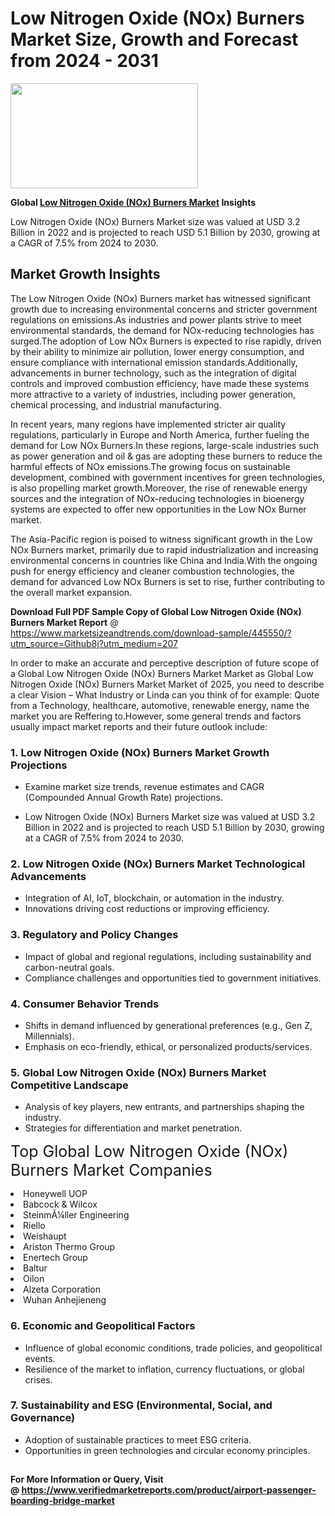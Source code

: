 <H1>Low Nitrogen Oxide (NOx) Burners Market Size, Growth and Forecast from 2024 - 2031</H1><img class="aligncenter size-medium wp-image-584254" src="https://thirdeyenews.in/wp-content/uploads/2024/09/Global-Market-Research-300x168.jpeg" alt="" width="300" height="168" /><p><strong>Global&nbsp;<a href="https://www.marketsizeandtrends.com/download-sample/445550/?utm_source=Github8j?utm_medium=207">Low Nitrogen Oxide (NOx) Burners Market</a> Insights</strong></p><p>Low Nitrogen Oxide (NOx) Burners Market size was valued at USD 3.2 Billion in 2022 and is projected to reach USD 5.1 Billion by 2030, growing at a CAGR of 7.5% from 2024 to 2030.</p><p><h2>Market Growth Insights</h2> <p>The Low Nitrogen Oxide (NOx) Burners market has witnessed significant growth due to increasing environmental concerns and stricter government regulations on emissions.As industries and power plants strive to meet environmental standards, the demand for NOx-reducing technologies has surged.The adoption of Low NOx Burners is expected to rise rapidly, driven by their ability to minimize air pollution, lower energy consumption, and ensure compliance with international emission standards.Additionally, advancements in burner technology, such as the integration of digital controls and improved combustion efficiency, have made these systems more attractive to a variety of industries, including power generation, chemical processing, and industrial manufacturing.</p> <p>In recent years, many regions have implemented stricter air quality regulations, particularly in Europe and North America, further fueling the demand for Low NOx Burners.In these regions, large-scale industries such as power generation and oil & gas are adopting these burners to reduce the harmful effects of NOx emissions.The growing focus on sustainable development, combined with government incentives for green technologies, is also propelling market growth.Moreover, the rise of renewable energy sources and the integration of NOx-reducing technologies in bioenergy systems are expected to offer new opportunities in the Low NOx Burner market.</p> <p>The Asia-Pacific region is poised to witness significant growth in the Low NOx Burners market, primarily due to rapid industrialization and increasing environmental concerns in countries like China and India.With the ongoing push for energy efficiency and cleaner combustion technologies, the demand for advanced Low NOx Burners is set to rise, further contributing to the overall market expansion.</p> <p><span class=""><strong>Download Full PDF Sample Copy of Global Low Nitrogen Oxide (NOx) Burners Market Report</strong> @ <a href="https://www.marketsizeandtrends.com/download-sample/445550/?utm_source=Github8j?utm_medium=207" target="_blank">https://www.marketsizeandtrends.com/download-sample/445550/?utm_source=Github8j?utm_medium=207</a></span></p><p>In order to make an accurate and perceptive description of future scope of a Global&nbsp;Low Nitrogen Oxide (NOx) Burners Market Market as Global&nbsp;Low Nitrogen Oxide (NOx) Burners Market Market of 2025, you need to describe a clear Vision &ndash; What Industry or Linda can you think of for example: Quote from a Technology, healthcare, automotive, renewable energy, name the market you are Reffering to.However, some general trends and factors usually impact market reports and their future outlook include:</p><h3>1.&nbsp;<strong>Low Nitrogen Oxide (NOx) Burners Market Growth Projections</strong></h3><ul><li>Examine market size trends, revenue estimates and CAGR (Compounded Annual Growth Rate) projections.</li><li><p>Low Nitrogen Oxide (NOx) Burners Market size was valued at USD 3.2 Billion in 2022 and is projected to reach USD 5.1 Billion by 2030, growing at a CAGR of 7.5% from 2024 to 2030.</p></li></ul><h3>2.&nbsp;<strong>Low Nitrogen Oxide (NOx) Burners Market Technological Advancements</strong></h3><ul><li>Integration of AI, IoT, blockchain, or automation in the industry.</li><li>Innovations driving cost reductions or improving efficiency.</li></ul><h3>3.&nbsp;<strong>Regulatory and Policy Changes</strong></h3><ul><li>Impact of global and regional regulations, including sustainability and carbon-neutral goals.</li><li>Compliance challenges and opportunities tied to government initiatives.</li></ul><h3>4.&nbsp;<strong>Consumer Behavior Trends</strong></h3><ul><li>Shifts in demand influenced by generational preferences (e.g., Gen Z, Millennials).</li><li>Emphasis on eco-friendly, ethical, or personalized products/services.</li></ul><h3>5.&nbsp;<strong>Global Low Nitrogen Oxide (NOx) Burners Market Competitive Landscape</strong></h3><ul><li>Analysis of key players, new entrants, and partnerships shaping the industry.</li><li>Strategies for differentiation and market penetration.</li></ul><p data-pm-slice="1 1 []"><span style="color: inherit; font-family: inherit; font-size: 25px;">Top Global Low Nitrogen Oxide (NOx) Burners Market Companies</span></p><div class="" data-test-id=""><p><li>Honeywell UOP</li><li> Babcock & Wilcox</li><li> SteinmÃ¼ller Engineering</li><li> Riello</li><li> Weishaupt</li><li> Ariston Thermo Group</li><li> Enertech Group</li><li> Baltur</li><li> Oilon</li><li> Alzeta Corporation</li><li> Wuhan Anhejieneng</li></p></div><h3>6.&nbsp;<strong>Economic and Geopolitical Factors</strong></h3><ul><li>Influence of global economic conditions, trade policies, and geopolitical events.</li><li>Resilience of the market to inflation, currency fluctuations, or global crises.</li></ul><h3>7.&nbsp;<strong>Sustainability and ESG (Environmental, Social, and Governance)</strong></h3><ul><li>Adoption of sustainable practices to meet ESG criteria.</li><li>Opportunities in green technologies and circular economy principles.</li></ul><h2><strong style="font-size: 14px;">For More Information or Query, Visit @&nbsp;</strong><a style="background-color: #ffffff; font-size: 14px;" href="https://www.marketsizeandtrends.com/report/low-nitrogen-oxide-nox-burners-market/" target="_blank">https://www.verifiedmarketreports.com/product/airport-passenger-boarding-bridge-market</a></h2>
